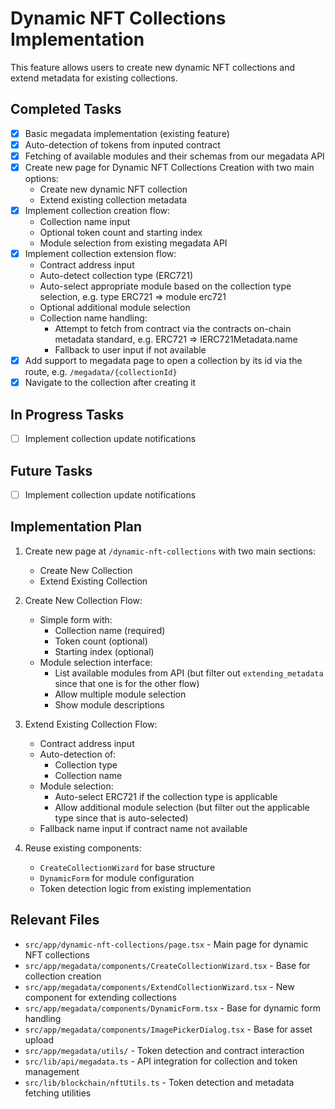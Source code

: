 # Dynamic NFT Collections Implementation

This feature allows users to create new dynamic NFT collections and extend metadata for existing collections.

## Completed Tasks
- [x] Basic megadata implementation (existing feature)
- [x] Auto-detection of tokens from inputed contract
- [x] Fetching of available modules and their schemas from our megadata API
- [x] Create new page for Dynamic NFT Collections Creation with two main options:
  - Create new dynamic NFT collection
  - Extend existing collection metadata
- [x] Implement collection creation flow:
  - Collection name input
  - Optional token count and starting index
  - Module selection from existing megadata API
- [x] Implement collection extension flow:
  - Contract address input
  - Auto-detect collection type (ERC721)
  - Auto-select appropriate module based on the collection type selection, e.g. type ERC721 => module erc721
  - Optional additional module selection
  - Collection name handling:
    - Attempt to fetch from contract via the contracts on-chain metadata standard, e.g. ERC721 => IERC721Metadata.name
    - Fallback to user input if not available
- [x] Add support to megadata page to open a collection by its id via the route, e.g. `/megadata/{collectionId}`
- [x] Navigate to the collection after creating it

## In Progress Tasks
- [ ] Implement collection update notifications

## Future Tasks
- [ ] Implement collection update notifications

## Implementation Plan
1. Create new page at `/dynamic-nft-collections` with two main sections:
   - Create New Collection
   - Extend Existing Collection

2. Create New Collection Flow:
   - Simple form with:
     - Collection name (required)
     - Token count (optional)
     - Starting index (optional)
   - Module selection interface:
     - List available modules from API (but filter out `extending_metadata` since that one is for the other flow)
     - Allow multiple module selection
     - Show module descriptions

3. Extend Existing Collection Flow:
   - Contract address input
   - Auto-detection of:
     - Collection type
     - Collection name
   - Module selection:
     - Auto-select ERC721 if the collection type is applicable
     - Allow additional module selection (but filter out the applicable type since that is auto-selected)
   - Fallback name input if contract name not available

4. Reuse existing components:
   - `CreateCollectionWizard` for base structure
   - `DynamicForm` for module configuration
   - Token detection logic from existing implementation

## Relevant Files
- `src/app/dynamic-nft-collections/page.tsx` - Main page for dynamic NFT collections
- `src/app/megadata/components/CreateCollectionWizard.tsx` - Base for collection creation
- `src/app/megadata/components/ExtendCollectionWizard.tsx` - New component for extending collections
- `src/app/megadata/components/DynamicForm.tsx` - Base for dynamic form handling
- `src/app/megadata/components/ImagePickerDialog.tsx` - Base for asset upload
- `src/app/megadata/utils/` - Token detection and contract interaction
- `src/lib/api/megadata.ts` - API integration for collection and token management
- `src/lib/blockchain/nftUtils.ts` - Token detection and metadata fetching utilities 